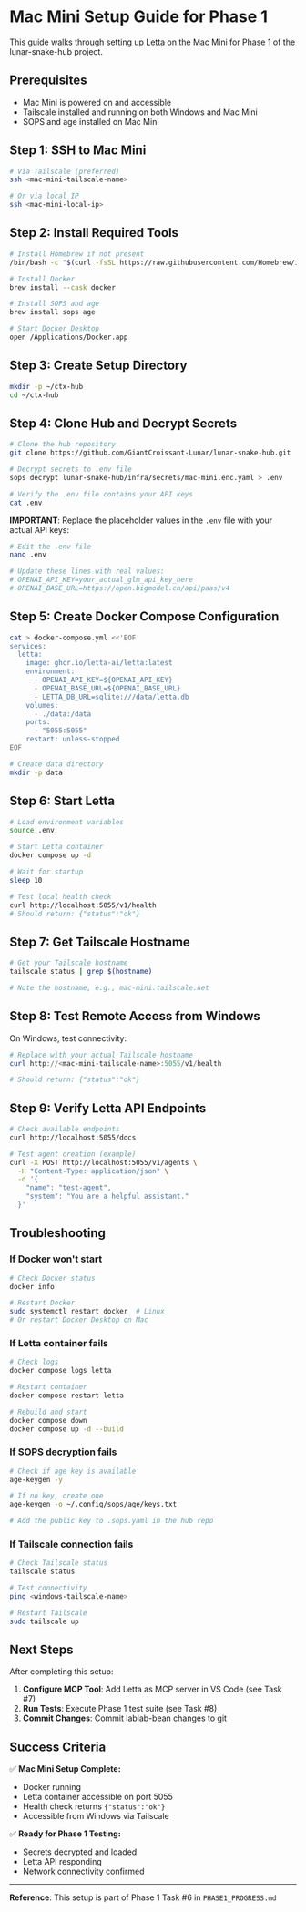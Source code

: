 # Mac Mini Setup Guide for Phase 1

This guide walks through setting up Letta on the Mac Mini for Phase 1 of the lunar-snake-hub project.

## Prerequisites

- Mac Mini is powered on and accessible
- Tailscale installed and running on both Windows and Mac Mini
- SOPS and age installed on Mac Mini

## Step 1: SSH to Mac Mini

```bash
# Via Tailscale (preferred)
ssh <mac-mini-tailscale-name>

# Or via local IP
ssh <mac-mini-local-ip>
```

## Step 2: Install Required Tools

```bash
# Install Homebrew if not present
/bin/bash -c "$(curl -fsSL https://raw.githubusercontent.com/Homebrew/install/HEAD/install.sh)"

# Install Docker
brew install --cask docker

# Install SOPS and age
brew install sops age

# Start Docker Desktop
open /Applications/Docker.app
```

## Step 3: Create Setup Directory

```bash
mkdir -p ~/ctx-hub
cd ~/ctx-hub
```

## Step 4: Clone Hub and Decrypt Secrets

```bash
# Clone the hub repository
git clone https://github.com/GiantCroissant-Lunar/lunar-snake-hub.git

# Decrypt secrets to .env file
sops decrypt lunar-snake-hub/infra/secrets/mac-mini.enc.yaml > .env

# Verify the .env file contains your API keys
cat .env
```

**IMPORTANT**: Replace the placeholder values in the `.env` file with your actual API keys:

```bash
# Edit the .env file
nano .env

# Update these lines with real values:
# OPENAI_API_KEY=your_actual_glm_api_key_here
# OPENAI_BASE_URL=https://open.bigmodel.cn/api/paas/v4
```

## Step 5: Create Docker Compose Configuration

```bash
cat > docker-compose.yml <<'EOF'
services:
  letta:
    image: ghcr.io/letta-ai/letta:latest
    environment:
      - OPENAI_API_KEY=${OPENAI_API_KEY}
      - OPENAI_BASE_URL=${OPENAI_BASE_URL}
      - LETTA_DB_URL=sqlite:///data/letta.db
    volumes:
      - ./data:/data
    ports:
      - "5055:5055"
    restart: unless-stopped
EOF

# Create data directory
mkdir -p data
```

## Step 6: Start Letta

```bash
# Load environment variables
source .env

# Start Letta container
docker compose up -d

# Wait for startup
sleep 10

# Test local health check
curl http://localhost:5055/v1/health
# Should return: {"status":"ok"}
```

## Step 7: Get Tailscale Hostname

```bash
# Get your Tailscale hostname
tailscale status | grep $(hostname)

# Note the hostname, e.g., mac-mini.tailscale.net
```

## Step 8: Test Remote Access from Windows

On Windows, test connectivity:

```powershell
# Replace with your actual Tailscale hostname
curl http://<mac-mini-tailscale-name>:5055/v1/health

# Should return: {"status":"ok"}
```

## Step 9: Verify Letta API Endpoints

```bash
# Check available endpoints
curl http://localhost:5055/docs

# Test agent creation (example)
curl -X POST http://localhost:5055/v1/agents \
  -H "Content-Type: application/json" \
  -d '{
    "name": "test-agent",
    "system": "You are a helpful assistant."
  }'
```

## Troubleshooting

### If Docker won't start
```bash
# Check Docker status
docker info

# Restart Docker
sudo systemctl restart docker  # Linux
# Or restart Docker Desktop on Mac
```

### If Letta container fails
```bash
# Check logs
docker compose logs letta

# Restart container
docker compose restart letta

# Rebuild and start
docker compose down
docker compose up -d --build
```

### If SOPS decryption fails
```bash
# Check if age key is available
age-keygen -y

# If no key, create one
age-keygen -o ~/.config/sops/age/keys.txt

# Add the public key to .sops.yaml in the hub repo
```

### If Tailscale connection fails
```bash
# Check Tailscale status
tailscale status

# Test connectivity
ping <windows-tailscale-name>

# Restart Tailscale
sudo tailscale up
```

## Next Steps

After completing this setup:

1. **Configure MCP Tool**: Add Letta as MCP server in VS Code (see Task #7)
2. **Run Tests**: Execute Phase 1 test suite (see Task #8)
3. **Commit Changes**: Commit lablab-bean changes to git

## Success Criteria

✅ **Mac Mini Setup Complete:**
- Docker running
- Letta container accessible on port 5055
- Health check returns `{"status":"ok"}`
- Accessible from Windows via Tailscale

✅ **Ready for Phase 1 Testing:**
- Secrets decrypted and loaded
- Letta API responding
- Network connectivity confirmed

---

**Reference**: This setup is part of Phase 1 Task #6 in `PHASE1_PROGRESS.md`
